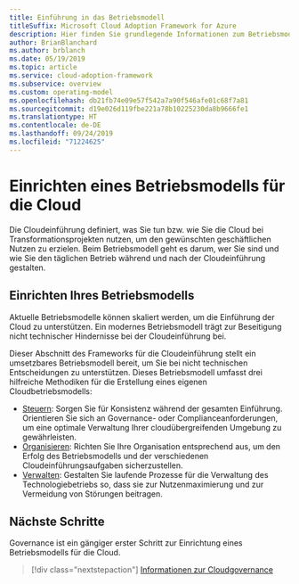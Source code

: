 ```yaml
---
title: Einführung in das Betriebsmodell
titleSuffix: Microsoft Cloud Adoption Framework for Azure
description: Hier finden Sie grundlegende Informationen zum Betriebsmodell des Frameworks für die Cloudeinführung.
author: BrianBlanchard
ms.author: brblanch
ms.date: 05/19/2019
ms.topic: article
ms.service: cloud-adoption-framework
ms.subservice: overview
ms.custom: operating-model
ms.openlocfilehash: db21fb74e09e57f542a7a90f546afe01c68f7a81
ms.sourcegitcommit: d19e026d119fbe221a78b10225230da8b9666fe1
ms.translationtype: HT
ms.contentlocale: de-DE
ms.lasthandoff: 09/24/2019
ms.locfileid: "71224625"
---
```

# <a name="establish-an-operating-model-for-the-cloud"></a>Einrichten eines Betriebsmodells für die Cloud

Die Cloudeinführung definiert, was Sie tun bzw. wie Sie die Cloud bei Transformationsprojekten nutzen, um den gewünschten geschäftlichen Nutzen zu erzielen. Beim Betriebsmodell geht es darum, wer Sie sind und wie Sie den täglichen Betrieb während und nach der Cloudeinführung gestalten.

## <a name="establish-your-operating-model"></a>Einrichten Ihres Betriebsmodells

Aktuelle Betriebsmodelle können skaliert werden, um die Einführung der Cloud zu unterstützen. Ein modernes Betriebsmodell trägt zur Beseitigung nicht technischer Hindernisse bei der Cloudeinführung bei.

Dieser Abschnitt des Frameworks für die Cloudeinführung stellt ein umsetzbares Betriebsmodell bereit, um Sie bei nicht technischen Entscheidungen zu unterstützen. Dieses Betriebsmodell umfasst drei hilfreiche Methodiken für die Erstellung eines eigenen Cloudbetriebsmodells:

- [Steuern](../govern/index.md): Sorgen Sie für Konsistenz während der gesamten Einführung. Orientieren Sie sich an Governance- oder Complianceanforderungen, um eine optimale Verwaltung Ihrer cloudübergreifenden Umgebung zu gewährleisten.
- [Organisieren](../organize/index.md): Richten Sie Ihre Organisation entsprechend aus, um den Erfolg des Betriebsmodells und der verschiedenen Cloudeinführungsaufgaben sicherzustellen.
- [Verwalten](../manage/index.md): Gestalten Sie laufende Prozesse für die Verwaltung des Technologiebetriebs so, dass sie zur Nutzenmaximierung und zur Vermeidung von Störungen beitragen.

## <a name="next-steps"></a>Nächste Schritte

Governance ist ein gängiger erster Schritt zur Einrichtung eines Betriebsmodells für die Cloud.

> [!div class="nextstepaction"]
> [Informationen zur Cloudgovernance](../govern/index.md)
